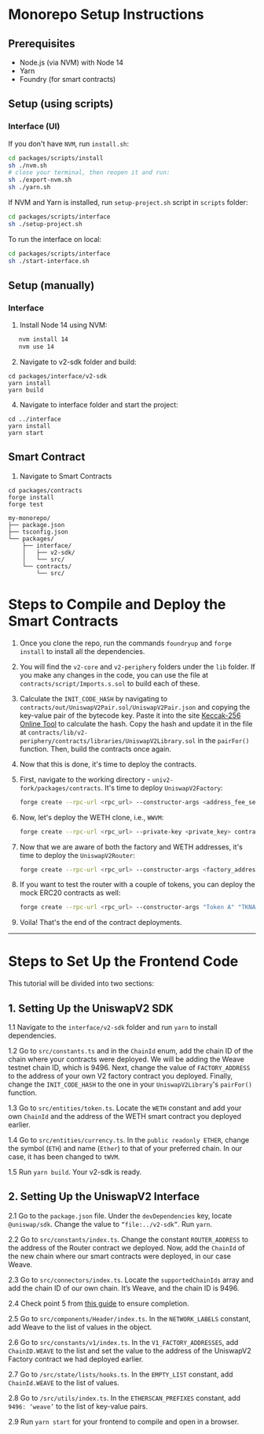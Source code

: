 # Monorepo Setup Instructions

## Prerequisites

- Node.js (via NVM) with Node 14
- Yarn
- Foundry (for smart contracts)

## Setup (using scripts)

### Interface (UI)

If you don't have `NVM`, run `install.sh`:
```bash
cd packages/scripts/install
sh ./nvm.sh
# close your terminal, then reopen it and run:
sh ./export-nvm.sh
sh ./yarn.sh
```

If NVM and Yarn is installed, run `setup-project.sh` script in `scripts` folder:
```bash
cd packages/scripts/interface
sh ./setup-project.sh
```

To run the interface on local:
```bash
cd packages/scripts/interface
sh ./start-interface.sh
```

## Setup (manually)

### Interface

1. Install Node 14 using NVM:
```bash
   nvm install 14
   nvm use 14
```
2. Navigate to v2-sdk folder and build:

```
cd packages/interface/v2-sdk
yarn install
yarn build
```

4. Navigate to interface folder and start the project:

```
cd ../interface
yarn install
yarn start
```

## Smart Contract
1. Navigate to Smart Contracts

```
cd packages/contracts
forge install
forge test

```

```
my-monorepo/
├── package.json
├── tsconfig.json
└── packages/
    ├── interface/
    │   ├── v2-sdk/
    │   └── src/
    └── contracts/
        └── src/
```

# Steps to Compile and Deploy the Smart Contracts

1. Once you clone the repo, run the commands `foundryup` and `forge install` to install all the dependencies.

2. You will find the `v2-core` and `v2-periphery` folders under the `lib` folder. If you make any changes in the code, you can use the file at `contracts/script/Imports.s.sol` to build each of these.

3. Calculate the `INIT_CODE_HASH` by navigating to `contracts/out/UniswapV2Pair.sol/UniswapV2Pair.json` and copying the key-value pair of the bytecode key. Paste it into the site [Keccak-256 Online Tool](https://emn178.github.io/online-tools/keccak_256.html) to calculate the hash. Copy the hash and update it in the file at `contracts/lib/v2-periphery/contracts/libraries/UniswapV2Library.sol` in the `pairFor()` function. Then, build the contracts once again.

4. Now that this is done, it's time to deploy the contracts.

5. First, navigate to the working directory - `univ2-fork/packages/contracts`. It's time to deploy `UniswapV2Factory`:

    ```sh
    forge create --rpc-url <rpc_url> --constructor-args <address_fee_setter> --private-key <private_key> lib/v2-core/contracts/UniswapV2Factory.sol:UniswapV2Factory
    ```

6. Now, let's deploy the WETH clone, i.e., `WWVM`:

    ```sh
    forge create --rpc-url <rpc_url> --private-key <private_key> contracts/test/mocks/WWVM.sol:WWVM
    ```

7. Now that we are aware of both the factory and WETH addresses, it's time to deploy the `UniswapV2Router`:

    ```sh
    forge create --rpc-url <rpc_url> --constructor-args <factory_address> <weth_address> --private-key <private_key> lib/v2-periphery/contracts/UniswapV2Router02.sol:UniswapV2Router02
    ```

8. If you want to test the router with a couple of tokens, you can deploy the mock ERC20 contracts as well:

    ```sh
    forge create --rpc-url <rpc_url> --constructor-args "Token A" "TKNA" --private-key <private_key> test/mocks/ERC20Mintable.sol:ERC20Mintable
    ```

9. Voila! That's the end of the contract deployments.

---

# Steps to Set Up the Frontend Code

This tutorial will be divided into two sections:

## 1. Setting Up the UniswapV2 SDK

1.1 Navigate to the `interface/v2-sdk` folder and run `yarn` to install dependencies.

1.2 Go to `src/constants.ts` and in the `ChainId` enum, add the chain ID of the chain where your contracts were deployed. We will be adding the Weave testnet chain ID, which is 9496. Next, change the value of `FACTORY_ADDRESS` to the address of your own V2 factory contract you deployed. Finally, change the `INIT_CODE_HASH` to the one in your `UniswapV2Library`'s `pairFor()` function.

1.3 Go to `src/entities/token.ts`. Locate the `WETH` constant and add your own `ChainId` and the address of the WETH smart contract you deployed earlier.

1.4 Go to `src/entities/currency.ts`. In the `public readonly ETHER`, change the symbol (`ETH`) and name (`Ether`) to that of your preferred chain. In our case, it has been changed to `tWVM`.

1.5 Run `yarn build`. Your v2-sdk is ready.

## 2. Setting Up the UniswapV2 Interface

2.1 Go to the `package.json` file. Under the `devDependencies` key, locate `@uniswap/sdk`. Change the value to `“file:../v2-sdk”`. Run `yarn`.

2.2 Go to `src/constants/index.ts`. Change the constant `ROUTER_ADDRESS` to the address of the Router contract we deployed. Now, add the `ChainId` of the new chain where our smart contracts were deployed, in our case Weave.

2.3 Go to `src/connectors/index.ts`. Locate the `supportedChainIds` array and add the chain ID of our own chain. It’s Weave, and the chain ID is 9496.

2.4 Check point 5 from [this guide](https://goldrush.dev/docs/unified-api/guides/how-to-clone-uniswapv2-frontend) to ensure completion.

2.5 Go to `src/components/Header/index.ts`. In the `NETWORK_LABELS` constant, add Weave to the list of values in the object.

2.6 Go to `src/constants/v1/index.ts`. In the `V1_FACTORY_ADDRESSES`, add `ChainID.WEAVE` to the list and set the value to the address of the UniswapV2 Factory contract we had deployed earlier.

2.7 Go to `/src/state/lists/hooks.ts`. In the `EMPTY_LIST` constant, add `ChainId.WEAVE` to the list of values.

2.8 Go to `/src/utils/index.ts`. In the `ETHERSCAN_PREFIXES` constant, add `9496: ‘weave’` to the list of key-value pairs.

2.9 Run `yarn start` for your frontend to compile and open in a browser.

